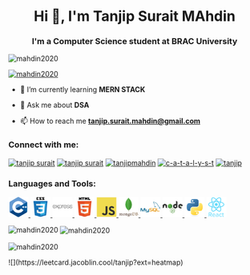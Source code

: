 <h1 align="center">Hi 👋, I'm Tanjip Surait MAhdin</h1>
<h3 align="center">I'm a Computer Science student at BRAC University</h3>

<p align="left"> <img src="https://komarev.com/ghpvc/?username=mahdin2020&label=Profile%20views&color=0e75b6&style=flat" alt="mahdin2020" /> </p>

<p align="left"> <a href="https://github.com/ryo-ma/github-profile-trophy"><img src="https://github-profile-trophy.vercel.app/?username=mahdin2020" alt="mahdin2020" /></a> </p>

- 🌱 I’m currently learning **MERN STACK**

- 💬 Ask me about **DSA**

- 📫 How to reach me **tanjip.surait.mahdin@gmail.com**

<h3 align="left">Connect with me:</h3>
<p align="left">
<a href="https://linkedin.com/in/tanjip surait" target="blank"><img align="center" src="https://raw.githubusercontent.com/rahuldkjain/github-profile-readme-generator/master/src/images/icons/Social/linked-in-alt.svg" alt="tanjip surait" height="30" width="40" /></a>
<a href="https://fb.com/tanjip surait" target="blank"><img align="center" src="https://raw.githubusercontent.com/rahuldkjain/github-profile-readme-generator/master/src/images/icons/Social/facebook.svg" alt="tanjip surait" height="30" width="40" /></a>
<a href="https://instagram.com/tanjipmahdin" target="blank"><img align="center" src="https://raw.githubusercontent.com/rahuldkjain/github-profile-readme-generator/master/src/images/icons/Social/instagram.svg" alt="tanjipmahdin" height="30" width="40" /></a>
<a href="https://codeforces.com/profile/c-a-t-a-l-y-s-t" target="blank"><img align="center" src="https://raw.githubusercontent.com/rahuldkjain/github-profile-readme-generator/master/src/images/icons/Social/codeforces.svg" alt="c-a-t-a-l-y-s-t" height="30" width="40" /></a>
<a href="https://www.leetcode.com/tanjip" target="blank"><img align="center" src="https://raw.githubusercontent.com/rahuldkjain/github-profile-readme-generator/master/src/images/icons/Social/leet-code.svg" alt="tanjip" height="30" width="40" /></a>
</p>

<h3 align="left">Languages and Tools:</h3>
<p align="left"> <a href="https://www.w3schools.com/cpp/" target="_blank" rel="noreferrer"> <img src="https://raw.githubusercontent.com/devicons/devicon/master/icons/cplusplus/cplusplus-original.svg" alt="cplusplus" width="40" height="40"/> </a> <a href="https://www.w3schools.com/css/" target="_blank" rel="noreferrer"> <img src="https://raw.githubusercontent.com/devicons/devicon/master/icons/css3/css3-original-wordmark.svg" alt="css3" width="40" height="40"/> </a> <a href="https://expressjs.com" target="_blank" rel="noreferrer"> <img src="https://raw.githubusercontent.com/devicons/devicon/master/icons/express/express-original-wordmark.svg" alt="express" width="40" height="40"/> </a> <a href="https://www.w3.org/html/" target="_blank" rel="noreferrer"> <img src="https://raw.githubusercontent.com/devicons/devicon/master/icons/html5/html5-original-wordmark.svg" alt="html5" width="40" height="40"/> </a> <a href="https://developer.mozilla.org/en-US/docs/Web/JavaScript" target="_blank" rel="noreferrer"> <img src="https://raw.githubusercontent.com/devicons/devicon/master/icons/javascript/javascript-original.svg" alt="javascript" width="40" height="40"/> </a> <a href="https://www.mongodb.com/" target="_blank" rel="noreferrer"> <img src="https://raw.githubusercontent.com/devicons/devicon/master/icons/mongodb/mongodb-original-wordmark.svg" alt="mongodb" width="40" height="40"/> </a> <a href="https://www.mysql.com/" target="_blank" rel="noreferrer"> <img src="https://raw.githubusercontent.com/devicons/devicon/master/icons/mysql/mysql-original-wordmark.svg" alt="mysql" width="40" height="40"/> </a> <a href="https://nodejs.org" target="_blank" rel="noreferrer"> <img src="https://raw.githubusercontent.com/devicons/devicon/master/icons/nodejs/nodejs-original-wordmark.svg" alt="nodejs" width="40" height="40"/> </a> <a href="https://www.python.org" target="_blank" rel="noreferrer"> <img src="https://raw.githubusercontent.com/devicons/devicon/master/icons/python/python-original.svg" alt="python" width="40" height="40"/> </a> <a href="https://reactjs.org/" target="_blank" rel="noreferrer"> <img src="https://raw.githubusercontent.com/devicons/devicon/master/icons/react/react-original-wordmark.svg" alt="react" width="40" height="40"/> </a> </p>

<p><img align="left" src="https://github-readme-stats.vercel.app/api/top-langs?username=mahdin2020&show_icons=true&locale=en&layout=compact" alt="mahdin2020" /></p>

<p>&nbsp;<img align="center" src="https://github-readme-stats.vercel.app/api?username=mahdin2020&show_icons=true&locale=en" alt="mahdin2020" /></p>

<p><img align="center" src="https://github-readme-streak-stats.herokuapp.com/?user=mahdin2020&" alt="mahdin2020" /></p>
![](https://leetcard.jacoblin.cool/tanjip?ext=heatmap)
